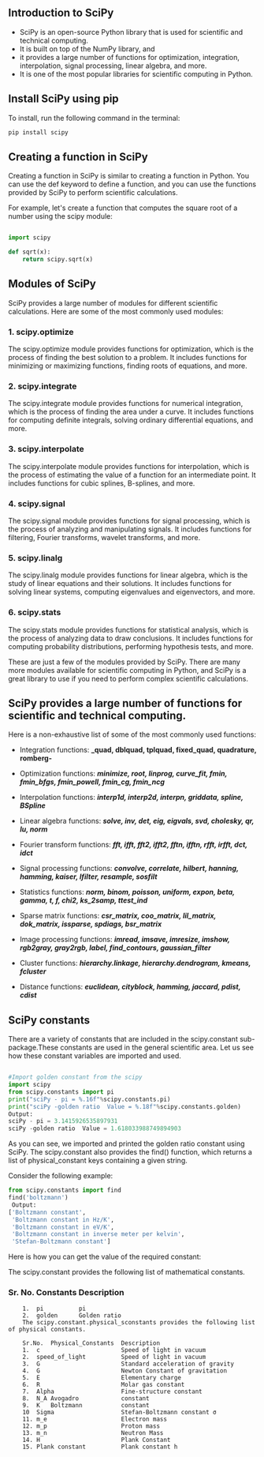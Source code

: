 ## Introduction to SciPy

- SciPy is an open-source Python library that is used for scientific and technical computing. 
- It is built on top of the NumPy library, and 
- it provides a large number of functions for optimization, integration, interpolation, signal processing, linear algebra, and more.
-  It is one of the most popular libraries for scientific computing in Python.

## Install SciPy using pip
To install, run the following command in the terminal:
```python
pip install scipy  
```

## Creating a function in SciPy

Creating a function in SciPy is similar to creating a function in Python. 
You can use the def keyword to define a function, and you can use the functions provided by SciPy to perform scientific calculations.

For example, let's create a function that computes the square root of a number using the scipy module:

```python

import scipy

def sqrt(x):
    return scipy.sqrt(x)
```

## Modules of SciPy
SciPy provides a large number of modules for different scientific calculations. Here are some of the most commonly used modules:

### 1. scipy.optimize
The scipy.optimize module provides functions for optimization, which is the process of finding the best solution to a problem. 
It includes functions for minimizing or maximizing functions, finding roots of equations, and more.

### 2. scipy.integrate
The scipy.integrate module provides functions for numerical integration, which is the process of finding the area under a curve. 
It includes functions for computing definite integrals, solving ordinary differential equations, and more.

### 3. scipy.interpolate
The scipy.interpolate module provides functions for interpolation, which is the process of estimating the value of a function for an intermediate point. 
It includes functions for cubic splines, B-splines, and more.

### 4. scipy.signal
The scipy.signal module provides functions for signal processing, which is the process of analyzing and manipulating signals. 
It includes functions for filtering, Fourier transforms, wavelet transforms, and more.

### 5. scipy.linalg
The scipy.linalg module provides functions for linear algebra, which is the study of linear equations and their solutions.
It includes functions for solving linear systems, computing eigenvalues and eigenvectors, and more.

### 6. scipy.stats
The scipy.stats module provides functions for statistical analysis, which is the process of analyzing data to draw conclusions. 
It includes functions for computing probability distributions, performing hypothesis tests, and more.

These are just a few of the modules provided by SciPy. There are many more modules available for scientific computing in Python, and 
SciPy is a great library to use if you need to perform complex scientific calculations.

## SciPy provides a large number of functions for scientific and technical computing.
Here is a non-exhaustive list of some of the most commonly used functions:

- Integration functions: **_quad, dblquad, tplquad, fixed_quad, quadrature, romberg-**

- Optimization functions: **_minimize, root, linprog, curve_fit, fmin, fmin_bfgs, fmin_powell, fmin_cg, fmin_ncg_**

- Interpolation functions: **_interp1d, interp2d, interpn, griddata, spline, BSpline_**

- Linear algebra functions: **_solve, inv, det, eig, eigvals, svd, cholesky, qr, lu, norm_**

- Fourier transform functions: **_fft, ifft, fft2, ifft2, fftn, ifftn, rfft, irfft, dct, idct_**

- Signal processing functions: **_convolve, correlate, hilbert, hanning, hamming, kaiser, lfilter, resample, sosfilt_**

- Statistics functions: **_norm, binom, poisson, uniform, expon, beta, gamma, t, f, chi2, ks_2samp, ttest_ind_**

- Sparse matrix functions: **_csr_matrix, coo_matrix, lil_matrix, dok_matrix, issparse, spdiags, bsr_matrix_**

- Image processing functions: **_imread, imsave, imresize, imshow, rgb2gray, gray2rgb, label, find_contours, gaussian_filter_**

- Cluster functions: **_hierarchy.linkage, hierarchy.dendrogram, kmeans, fcluster_**

- Distance functions: **_euclidean, cityblock, hamming, jaccard, pdist, cdist_**


## SciPy constants
There are a variety of constants that are included in the scipy.constant sub-package.These constants are used in the general scientific area. 
Let us see how these constant variables are imported and used.
```python

#Import golden constant from the scipy   
import scipy
from scipy.constants import pi
print("sciPy - pi = %.16f"%scipy.constants.pi)
print("sciPy -golden ratio  Value = %.18f"%scipy.constants.golden)
Output: 
sciPy - pi = 3.1415926535897931
sciPy -golden ratio  Value = 1.618033988749894903 
```
As you can see, we imported and printed the golden ratio constant using SciPy.
The scipy.constant also provides the find() function, which returns a list of physical_constant keys containing a given string.

Consider the following example:

```python
from scipy.constants import find  
find('boltzmann')
 Output:
['Boltzmann constant',
 'Boltzmann constant in Hz/K',
 'Boltzmann constant in eV/K',
 'Boltzmann constant in inverse meter per kelvin',
 'Stefan-Boltzmann constant']
 ```
Here is how you can get the value of the required constant:

 The scipy.constant provides the following list of mathematical constants.

### Sr. No.	Constants	Description
        1.	pi	        pi
        2.	golden	    Golden ratio
        The scipy.constant.physical_sconstants provides the following list of physical constants.

        Sr.No.	Physical_Constants	Description
        1.	c	                    Speed of light in vacuum
        2.	speed_of_light	        Speed of light in vacuum
        3.	G	                    Standard acceleration of gravity
        4.	G	                    Newton Constant of gravitation
        5.	E	                    Elementary charge
        6.	R	                    Molar gas constant
        7.	Alpha	                Fine-structure constant
        8.	N_A	Avogadro            constant
        9.	K	Boltzmann           constant
        10	Sigma	                Stefan-Boltzmann constant σ
        11.	m_e	                    Electron mass
        12.	m_p	                    Proton mass
        13.	m_n	                    Neutron Mass
        14.	H	                    Plank Constant
        15.	Plank constant          Plank constant h
